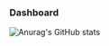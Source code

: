 ### Dashboard 
<!-- 
| URL | Status | Uptime |
| --- | ------ | ------ |
| <img alt="" src="https://favicons.githubusercontent.com/sangjunyou.github.io" height="13"> [sj-you's Blog](https://sangjunyou.github.io) | 🟩 Up | <details><summary><a href="https://SangjunYou.github.io/upptime/history/sangjun-you-s-blog">100.00%</a></summary><a href="https://SangjunYou.github.io/upptime/history/sangjun-you-s-blog"><img alt="All-time uptime 100.00%" src="https://img.shields.io/endpoint?url=https%3A%2F%2Fraw.githubusercontent.com%2FSangjunYou%2Fupptime%2FHEAD%2Fapi%2Fsangjun-you-s-blog%2Fuptime.json"></a><br><a href="https://SangjunYou.github.io/upptime/history/sangjun-you-s-blog"><img alt="24-hour uptime 100.00%" src="https://img.shields.io/endpoint?url=https%3A%2F%2Fraw.githubusercontent.com%2FSangjunYou%2Fupptime%2FHEAD%2Fapi%2Fsangjun-you-s-blog%2Fuptime-day.json"></a><br><a href="https://SangjunYou.github.io/upptime/history/sangjun-you-s-blog"><img alt="7-day uptime 100.00%" src="https://img.shields.io/endpoint?url=https%3A%2F%2Fraw.githubusercontent.com%2FSangjunYou%2Fupptime%2FHEAD%2Fapi%2Fsangjun-you-s-blog%2Fuptime-week.json"></a><br><a href="https://SangjunYou.github.io/upptime/history/sangjun-you-s-blog"><img alt="30-day uptime 100.00%" src="https://img.shields.io/endpoint?url=https%3A%2F%2Fraw.githubusercontent.com%2FSangjunYou%2Fupptime%2FHEAD%2Fapi%2Fsangjun-you-s-blog%2Fuptime-month.json"></a><br><a href="https://SangjunYou.github.io/upptime/history/sangjun-you-s-blog"><img alt="1-year uptime 100.00%" src="https://img.shields.io/endpoint?url=https%3A%2F%2Fraw.githubusercontent.com%2FSangjunYou%2Fupptime%2FHEAD%2Fapi%2Fsangjun-you-s-blog%2Fuptime-year.json"></a></details>
-->

![Anurag's GitHub stats](https://github-readme-stats.vercel.app/api?username=sj-you&show_icons=true&theme=dark)


<!--
**SangjunYou/SangjunYou** is a ✨ _special_ ✨ repository because its `README.md` (this file) appears on your GitHub profile.

Here are some ideas to get you started:

- 🔭 I’m currently working on ...
- 🌱 I’m currently learning ...
- 👯 I’m looking to collaborate on ...
- 🤔 I’m looking for help with ...
- 💬 Ask me about ...
- 📫 How to reach me: ...
- 😄 Pronouns: ...
- ⚡ Fun fact: ...
-->
